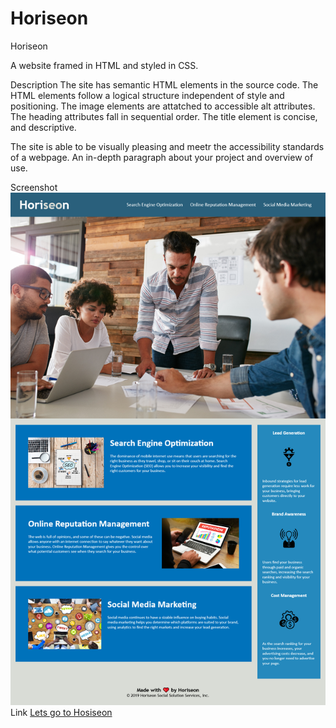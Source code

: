 # Horiseon
Horiseon 

A website framed in HTML and styled in CSS.

Description
The site has semantic HTML elements in the source code. The HTML elements follow a logical structure independent of style and positioning. The image elements are attatched to accessible alt attributes. The heading attributes fall in sequential order. The title element is concise, and descriptive.

The site is able to be visually pleasing and meetr the accessibility standards of a webpage.
An in-depth paragraph about your project and overview of use.

Screenshot
   ![Horiseon Site](https://raw.githubusercontent.com/tonito98/Horiseon/main/Screenshot%202021-08-08%20at%2001-08-53%20Horiseon.png)
Link
    [Lets go to Hosiseon](https://tonito98.github.io/Horiseon/)
